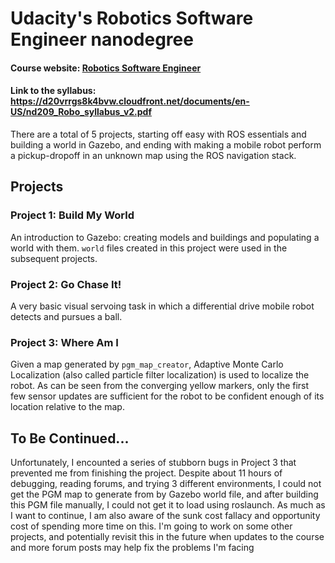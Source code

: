 # Udacity's Robotics Software Engineer nanodegree
#### Course website: [Robotics Software Engineer](www.udacity.com/course/robotics-software-engineer--nd209)
#### Link to the syllabus: https://d20vrrgs8k4bvw.cloudfront.net/documents/en-US/nd209_Robo_syllabus_v2.pdf
There are a total of 5 projects, starting off easy with ROS essentials and building a world in Gazebo, and 
ending with making a mobile robot perform a pickup-dropoff in an unknown map using the ROS navigation stack.

## Projects

### Project 1: Build My World
An introduction to Gazebo: creating models and buildings and populating a world with them. ```world``` files created in this project were used in the subsequent projects.

### Project 2: Go Chase It!
A very basic visual servoing task in which a differential drive mobile robot detects and pursues a ball.

### Project 3: Where Am I
Given a map generated by ```pgm_map_creator```, Adaptive Monte Carlo Localization (also called particle filter localization) is used to localize the robot. As can be seen from the converging yellow markers, only the first few sensor updates are sufficient for the robot to be confident enough of its location relative to the map. 

## To Be Continued...
Unfortunately, I encounted a series of stubborn bugs in Project 3 that prevented me from finishing the project. Despite about 11 hours of debugging, reading forums, and trying 3 different environments, I could not get the PGM map to generate from by Gazebo world file, and after building this PGM file manually, I could not get it to load using roslaunch. As much as I want to continue, I am also aware of the sunk cost fallacy and opportunity cost of spending more time on this. I'm going to work on some other projects, and potentially revisit this in the future when updates to the course and more forum posts may help fix the problems I'm facing

